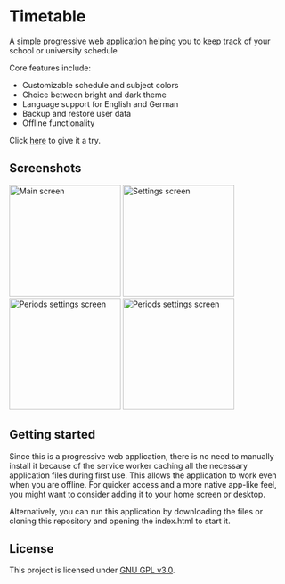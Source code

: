 # Timetable

A simple progressive web application helping you to keep track of your school or university schedule

Core features include:
- Customizable schedule and subject colors
- Choice between bright and dark theme
- Language support for English and German
- Backup and restore user data
- Offline functionality

Click [here](https://rahmsauce.github.io/Timetable) to give it a try.



## Screenshots

<img src="https://user-images.githubusercontent.com/53840228/87590703-88051180-c6e7-11ea-8aed-ee0388f643f2.png" alt="Main screen" width="200"/> <img src="https://user-images.githubusercontent.com/53840228/87590721-8cc9c580-c6e7-11ea-838e-b2a3da3c67a4.png" alt="Settings screen" width="200"/> <img src="https://user-images.githubusercontent.com/53840228/87590736-918e7980-c6e7-11ea-9f92-ebe4fcf28ab0.png" alt="Periods settings screen" width="200"/> <img src="https://user-images.githubusercontent.com/53840228/87590747-95ba9700-c6e7-11ea-946d-5b1c10ec30f4.png" alt="Periods settings screen" width="200"/>



## Getting started

Since this is a progressive web application, there is no need to manually install it because of the service worker caching all the necessary application files during first use. This allows the application to work even when you are offline. For quicker access and a more native app-like feel, you might want to consider adding it to your home screen or desktop.

Alternatively, you can run this application by downloading the files or cloning this repository and opening the index.html to start it.



## License

This project is licensed under [GNU GPL v3.0](LICENSE).
